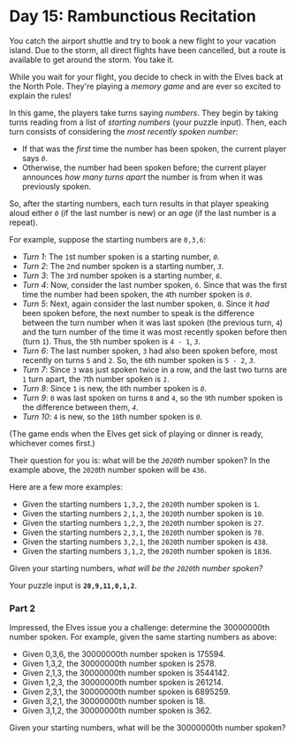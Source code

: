 # Day 15: Rambunctious Recitation

You catch the airport shuttle and try to book a new flight to your vacation island. Due to the storm, all direct flights have been cancelled, but a route is available to get around the storm. You take it.

While you wait for your flight, you decide to check in with the Elves back at the North Pole. They're playing a *memory game* and are <span title="Of course they are.">ever so excited</span> to explain the rules!

In this game, the players take turns saying *numbers*. They begin by taking turns reading from a list of *starting numbers* (your puzzle input). Then, each turn consists of considering the *most recently spoken number*:

-   If that was the *first* time the number has been spoken, the current player says *`0`*.
-   Otherwise, the number had been spoken before; the current player announces *how many turns apart* the number is from when it was previously spoken.

So, after the starting numbers, each turn results in that player speaking aloud either *`0`* (if the last number is new) or an *age* (if the last number is a repeat).

For example, suppose the starting numbers are `0,3,6`:

-   *Turn 1*: The `1`st number spoken is a starting number, *`0`*.
-   *Turn 2*: The `2`nd number spoken is a starting number, *`3`*.
-   *Turn 3*: The `3`rd number spoken is a starting number, *`6`*.
-   *Turn 4*: Now, consider the last number spoken, `6`. Since that was the first time the number had been spoken, the `4`th number spoken is *`0`*.
-   *Turn 5*: Next, again consider the last number spoken, `0`. Since it *had* been spoken before, the next number to speak is the difference between the turn number when it was last spoken (the previous turn, `4`) and the turn number of the time it was most recently spoken before then (turn `1`). Thus, the `5`th number spoken is `4 - 1`, *`3`*.
-   *Turn 6*: The last number spoken, `3` had also been spoken before, most recently on turns `5` and `2`. So, the `6`th number spoken is `5 - 2`, *`3`*.
-   *Turn 7*: Since `3` was just spoken twice in a row, and the last two turns are `1` turn apart, the `7`th number spoken is *`1`*.
-   *Turn 8*: Since `1` is new, the `8`th number spoken is *`0`*.
-   *Turn 9*: `0` was last spoken on turns `8` and `4`, so the `9`th number spoken is the difference between them, *`4`*.
-   *Turn 10*: `4` is new, so the `10`th number spoken is *`0`*.

(The game ends when the Elves get sick of playing or dinner is ready, whichever comes first.)

Their question for you is: what will be the *`2020`th* number spoken? In the example above, the `2020`th number spoken will be `436`.

Here are a few more examples:

-   Given the starting numbers `1,3,2`, the `2020`th number spoken is `1`.
-   Given the starting numbers `2,1,3`, the `2020`th number spoken is `10`.
-   Given the starting numbers `1,2,3`, the `2020`th number spoken is `27`.
-   Given the starting numbers `2,3,1`, the `2020`th number spoken is `78`.
-   Given the starting numbers `3,2,1`, the `2020`th number spoken is `438`.
-   Given the starting numbers `3,1,2`, the `2020`th number spoken is `1836`.

Given your starting numbers, *what will be the `2020`th number spoken?*

Your puzzle input is **`20,9,11,0,1,2`**.


### Part 2

Impressed, the Elves issue you a challenge: determine the 30000000th number spoken. For example, given the same starting numbers as above:

- Given 0,3,6, the 30000000th number spoken is 175594.
- Given 1,3,2, the 30000000th number spoken is 2578.
- Given 2,1,3, the 30000000th number spoken is 3544142.
- Given 1,2,3, the 30000000th number spoken is 261214.
- Given 2,3,1, the 30000000th number spoken is 6895259.
- Given 3,2,1, the 30000000th number spoken is 18.
- Given 3,1,2, the 30000000th number spoken is 362.

Given your starting numbers, what will be the 30000000th number spoken?
